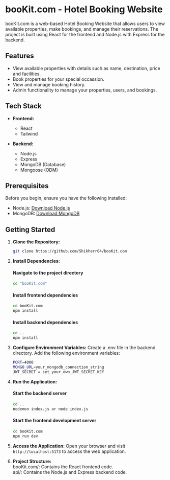 # booKit.com - Hotel Booking Website

booKit.com is a web-based Hotel Booking Website that allows users to view available properties, make bookings, and manage their reservations. The project is built using React for the frontend and Node.js with Express for the backend.

## Features

- View available properties with details such as name, destination, price and facilities.
- Book properties for your special occassion.
- View and manage booking history.
- Admin functionality to manage your properties, users, and bookings.

## Tech Stack

- **Frontend:**

  - React
  - Tailwind

- **Backend:**
  - Node.js
  - Express
  - MongoDB (Database)
  - Mongoose (ODM)

## Prerequisites

Before you begin, ensure you have the following installed:

- Node.js: [Download Node.js](https://nodejs.org/)
- MongoDB: [Download MongoDB](https://www.mongodb.com/try/download/community)

## Getting Started

1. **Clone the Repository:**

   ```bash
   git clone https://github.com/Shikherr04/booKit.com
   ```


2. **Install Dependencies:**

   #### Navigate to the project directory
   
   ```bash
   cd "booKit.com"
   ```
   
   #### Install frontend dependencies

   ```bash
   cd booKit.com
   npm install
   ```
   
   #### Install backend dependencies

   ```bash
   cd ..
   npm install
   ```
   

4. **Configure Environment Variables:**
   Create a .env file in the backend directory.
   Add the following environment variables:

   ```bash
   PORT=4000
   MONGO_URL=your_mongodb_connection_string
   JWT_SECRET = set_your_own_JWT_SECRET_KEY
   ```
   

5. **Run the Application:**

   #### Start the backend server
  
   ```bash 
   cd ..
   nodemon index.js or node index.js
   ```
  
   #### Start the frontend development server
  
   ```bash
   cd booKit.com
   npm run dev
   ```
  
5. **Access the Application:**
   Open your browser and visit `http://localhost:5173` to access the web application.

6. **Project Structure:**
   <br />
   booKit.com/: Contains the React frontend code. <br />
   api/: Contains the Node.js and Express backend code.
